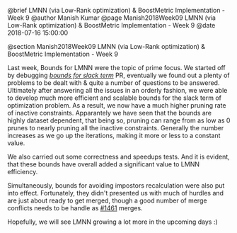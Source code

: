 @brief LMNN (via Low-Rank optimization) & BoostMetric Implementation - Week 9
@author Manish Kumar
@page Manish2018Week09 LMNN (via Low-Rank optimization) & BoostMetric Implementation - Week 9
@date 2018-07-16 15:00:00

@section Manish2018Week09 LMNN (via Low-Rank optimization) & BoostMetric Implementation - Week 9

Last week, Bounds for LMNN were the topic of prime focus. We started off by debugging _[bounds for slack term](https://github.com/mlpack/mlpack/pull/1461)_ PR, eventually we found out a plenty of problems to be dealt with & quite a number of questions to be answered. Ultimately after answering all the issues in an orderly fashion, we were able to develop much more efficient and scalable bounds for the slack term of optimization problem. As a result, we now have a much higher pruning rate of inactive constraints. Apparantely we have seen that the bounds are highly dataset dependent, that being so, pruning can range from as low as 0 prunes to nearly pruning all the inactive constraints. Generally the number increases as we go up the iterations, making it more or less to a constant value.

We also carried out some correctness and speedups tests. And it is evident, that these bounds have overall added a significant value to LMNN efficiency.

Simultaneously, bounds for avoiding impostors recalculation were also put into effect. Fortunately, they didn't presented us with much of hurdles and are just about ready to get merged, though a good number of merge conflicts needs to be handle as [#1461](https://github.com/mlpack/mlpack/pull/1461) merges.

Hopefully, we will see LMNN growing a lot more in the upcoming days :)